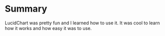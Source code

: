 # Summary
LucidChart was pretty fun and I learned how to use it. It was cool to learn how it works and how easy it was to use.
